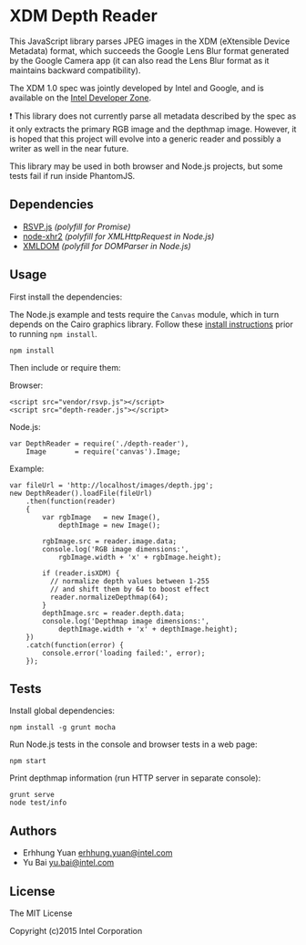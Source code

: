 XDM Depth Reader
================

This JavaScript library parses JPEG images in the XDM (eXtensible Device Metadata)
format, which succeeds the Google Lens Blur format generated by the Google Camera
app (it can also read the Lens Blur format as it maintains backward compatibility).

The XDM 1.0 spec was jointly developed by Intel and Google, and is available on the
[Intel Developer Zone](https://software.intel.com/en-us/articles/the-extensible-device-metadata-xdm-specification-version-10).

:exclamation: This library does not currently parse all metadata described by the
spec as it only extracts the primary RGB image and the depthmap image. However, it
is hoped that this project will evolve into a generic reader and possibly a writer
as well in the near future.

This library may be used in both browser and Node.js projects, but some tests fail
if run inside PhantomJS.

## Dependencies

 - [RSVP.js](https://github.com/tildeio/rsvp.js) *(polyfill for Promise)*
 - [node-xhr2](https://github.com/pwnall/node-xhr2) *(polyfill for XMLHttpRequest in Node.js)*
 - [XMLDOM](https://github.com/jindw/xmldom) *(polyfill for DOMParser in Node.js)*

## Usage

First install the dependencies:

The Node.js example and tests require the `Canvas` module, which in turn depends
on the Cairo graphics library.
Follow these [install instructions](https://github.com/LearnBoost/node-canvas/wiki)
prior to running `npm install`.

    npm install

Then include or require them:

Browser:

    <script src="vendor/rsvp.js"></script>
    <script src="depth-reader.js"></script>

Node.js:

    var DepthReader = require('./depth-reader'),
        Image       = require('canvas').Image;

Example:

    var fileUrl = 'http://localhost/images/depth.jpg';
    new DepthReader().loadFile(fileUrl)
        .then(function(reader)
        {
            var rgbImage   = new Image(),
                depthImage = new Image();

            rgbImage.src = reader.image.data;
            console.log('RGB image dimensions:',
                rgbImage.width + 'x' + rgbImage.height);

            if (reader.isXDM) {
              // normalize depth values between 1-255
              // and shift them by 64 to boost effect
              reader.normalizeDepthmap(64);
            }
            depthImage.src = reader.depth.data;
            console.log('Depthmap image dimensions:',
                depthImage.width + 'x' + depthImage.height);
        })
        .catch(function(error) {
            console.error('loading failed:', error);
        });

## Tests

Install global dependencies:

    npm install -g grunt mocha

Run Node.js tests in the console and browser tests in a web page:

    npm start

Print depthmap information (run HTTP server in separate console):

    grunt serve
    node test/info

## Authors

  - Erhhung Yuan <erhhung.yuan@intel.com>
  - Yu Bai <yu.bai@intel.com>

## License

The MIT License

Copyright (c)2015 Intel Corporation
